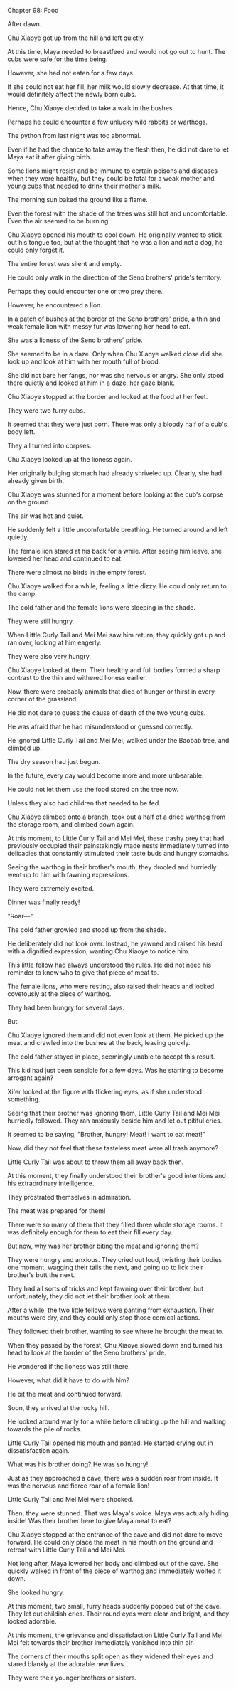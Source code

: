 Chapter 98: Food

After dawn.

Chu Xiaoye got up from the hill and left quietly.

At this time, Maya needed to breastfeed and would not go out to hunt. The cubs were safe for the time being.

However, she had not eaten for a few days.

If she could not eat her fill, her milk would slowly decrease. At that time, it would definitely affect the newly born cubs.

Hence, Chu Xiaoye decided to take a walk in the bushes.

Perhaps he could encounter a few unlucky wild rabbits or warthogs.

The python from last night was too abnormal.

Even if he had the chance to take away the flesh then, he did not dare to let Maya eat it after giving birth.

Some lions might resist and be immune to certain poisons and diseases when they were healthy, but they could be fatal for a weak mother and young cubs that needed to drink their mother's milk.

The morning sun baked the ground like a flame.

Even the forest with the shade of the trees was still hot and uncomfortable. Even the air seemed to be burning.

Chu Xiaoye opened his mouth to cool down. He originally wanted to stick out his tongue too, but at the thought that he was a lion and not a dog, he could only forget it.

The entire forest was silent and empty.

He could only walk in the direction of the Seno brothers' pride's territory.

Perhaps they could encounter one or two prey there.

However, he encountered a lion.

In a patch of bushes at the border of the Seno brothers' pride, a thin and weak female lion with messy fur was lowering her head to eat.

She was a lioness of the Seno brothers' pride.

She seemed to be in a daze. Only when Chu Xiaoye walked close did she look up and look at him with her mouth full of blood.

She did not bare her fangs, nor was she nervous or angry. She only stood there quietly and looked at him in a daze, her gaze blank.

Chu Xiaoye stopped at the border and looked at the food at her feet.

They were two furry cubs.

It seemed that they were just born. There was only a bloody half of a cub's body left.

They all turned into corpses.

Chu Xiaoye looked up at the lioness again.

Her originally bulging stomach had already shriveled up. Clearly, she had already given birth.

Chu Xiaoye was stunned for a moment before looking at the cub's corpse on the ground.

The air was hot and quiet.

He suddenly felt a little uncomfortable breathing. He turned around and left quietly.

The female lion stared at his back for a while. After seeing him leave, she lowered her head and continued to eat.

There were almost no birds in the empty forest.

Chu Xiaoye walked for a while, feeling a little dizzy. He could only return to the camp.

The cold father and the female lions were sleeping in the shade.

They were still hungry.

When Little Curly Tail and Mei Mei saw him return, they quickly got up and ran over, looking at him eagerly.

They were also very hungry.

Chu Xiaoye looked at them. Their healthy and full bodies formed a sharp contrast to the thin and withered lioness earlier.

Now, there were probably animals that died of hunger or thirst in every corner of the grassland.

He did not dare to guess the cause of death of the two young cubs.

He was afraid that he had misunderstood or guessed correctly.

He ignored Little Curly Tail and Mei Mei, walked under the Baobab tree, and climbed up.

The dry season had just begun.

In the future, every day would become more and more unbearable.

He could not let them use the food stored on the tree now.

Unless they also had children that needed to be fed.

Chu Xiaoye climbed onto a branch, took out a half of a dried warthog from the storage room, and climbed down again.

At this moment, to Little Curly Tail and Mei Mei, these trashy prey that had previously occupied their painstakingly made nests immediately turned into delicacies that constantly stimulated their taste buds and hungry stomachs.

Seeing the warthog in their brother's mouth, they drooled and hurriedly went up to him with fawning expressions.

They were extremely excited.

Dinner was finally ready\!

"Roar—"

The cold father growled and stood up from the shade.

He deliberately did not look over. Instead, he yawned and raised his head with a dignified expression, wanting Chu Xiaoye to notice him.

This little fellow had always understood the rules. He did not need his reminder to know who to give that piece of meat to.

The female lions, who were resting, also raised their heads and looked covetously at the piece of warthog.

They had been hungry for several days.

But.

Chu Xiaoye ignored them and did not even look at them. He picked up the meat and crawled into the bushes at the back, leaving quickly.

The cold father stayed in place, seemingly unable to accept this result.

This kid had just been sensible for a few days. Was he starting to become arrogant again?

Xi'er looked at the figure with flickering eyes, as if she understood something.

Seeing that their brother was ignoring them, Little Curly Tail and Mei Mei hurriedly followed. They ran anxiously beside him and let out pitiful cries.

It seemed to be saying, "Brother, hungry\! Meat\! I want to eat meat\!"

Now, did they not feel that these tasteless meat were all trash anymore?

Little Curly Tail was about to throw them all away back then.

At this moment, they finally understood their brother's good intentions and his extraordinary intelligence.

They prostrated themselves in admiration.

The meat was prepared for them\!

There were so many of them that they filled three whole storage rooms. It was definitely enough for them to eat their fill every day.

But now, why was her brother biting the meat and ignoring them?

They were hungry and anxious. They cried out loud, twisting their bodies one moment, wagging their tails the next, and going up to lick their brother's butt the next.

They had all sorts of tricks and kept fawning over their brother, but unfortunately, they did not let their brother look at them.

After a while, the two little fellows were panting from exhaustion. Their mouths were dry, and they could only stop those comical actions.

They followed their brother, wanting to see where he brought the meat to.

When they passed by the forest, Chu Xiaoye slowed down and turned his head to look at the border of the Seno brothers' pride.

He wondered if the lioness was still there.

However, what did it have to do with him?

He bit the meat and continued forward.

Soon, they arrived at the rocky hill.

He looked around warily for a while before climbing up the hill and walking towards the pile of rocks.

Little Curly Tail opened his mouth and panted. He started crying out in dissatisfaction again.

What was his brother doing? He was so hungry\!

Just as they approached a cave, there was a sudden roar from inside. It was the nervous and fierce roar of a female lion\!

Little Curly Tail and Mei Mei were shocked.

Then, they were stunned. That was Maya's voice. Maya was actually hiding inside\! Was their brother here to give Maya meat to eat?

Chu Xiaoye stopped at the entrance of the cave and did not dare to move forward. He could only place the meat in his mouth on the ground and retreat with Little Curly Tail and Mei Mei.

Not long after, Maya lowered her body and climbed out of the cave. She quickly walked in front of the piece of warthog and immediately wolfed it down.

She looked hungry.

At this moment, two small, furry heads suddenly popped out of the cave. They let out childish cries. Their round eyes were clear and bright, and they looked adorable.

At this moment, the grievance and dissatisfaction Little Curly Tail and Mei Mei felt towards their brother immediately vanished into thin air.

The corners of their mouths split open as they widened their eyes and stared blankly at the adorable new lives.

They were their younger brothers or sisters.